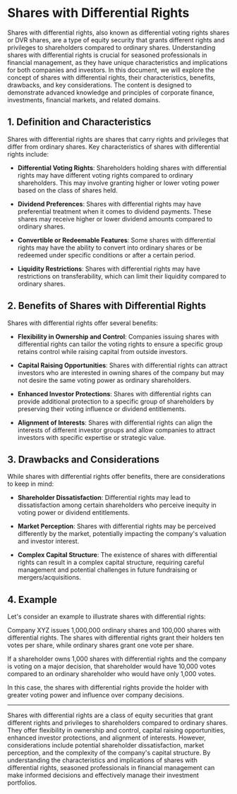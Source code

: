 # Shares with Differential Rights

Shares with differential rights, also known as differential voting rights shares or DVR shares, are a type of equity security that grants different rights and privileges to shareholders compared to ordinary shares. Understanding shares with differential rights is crucial for seasoned professionals in financial management, as they have unique characteristics and implications for both companies and investors. In this document, we will explore the concept of shares with differential rights, their characteristics, benefits, drawbacks, and key considerations. The content is designed to demonstrate advanced knowledge and principles of corporate finance, investments, financial markets, and related domains.

## 1. Definition and Characteristics

Shares with differential rights are shares that carry rights and privileges that differ from ordinary shares. Key characteristics of shares with differential rights include:

- **Differential Voting Rights**: Shareholders holding shares with differential rights may have different voting rights compared to ordinary shareholders. This may involve granting higher or lower voting power based on the class of shares held.

- **Dividend Preferences**: Shares with differential rights may have preferential treatment when it comes to dividend payments. These shares may receive higher or lower dividend amounts compared to ordinary shares.

- **Convertible or Redeemable Features**: Some shares with differential rights may have the ability to convert into ordinary shares or be redeemed under specific conditions or after a certain period.

- **Liquidity Restrictions**: Shares with differential rights may have restrictions on transferability, which can limit their liquidity compared to ordinary shares.

## 2. Benefits of Shares with Differential Rights

Shares with differential rights offer several benefits:

- **Flexibility in Ownership and Control**: Companies issuing shares with differential rights can tailor the voting rights to ensure a specific group retains control while raising capital from outside investors.

- **Capital Raising Opportunities**: Shares with differential rights can attract investors who are interested in owning shares of the company but may not desire the same voting power as ordinary shareholders.

- **Enhanced Investor Protections**: Shares with differential rights can provide additional protection to a specific group of shareholders by preserving their voting influence or dividend entitlements.

- **Alignment of Interests**: Shares with differential rights can align the interests of different investor groups and allow companies to attract investors with specific expertise or strategic value.

## 3. Drawbacks and Considerations

While shares with differential rights offer benefits, there are considerations to keep in mind:

- **Shareholder Dissatisfaction**: Differential rights may lead to dissatisfaction among certain shareholders who perceive inequity in voting power or dividend entitlements.

- **Market Perception**: Shares with differential rights may be perceived differently by the market, potentially impacting the company's valuation and investor interest.

- **Complex Capital Structure**: The existence of shares with differential rights can result in a complex capital structure, requiring careful management and potential challenges in future fundraising or mergers/acquisitions.

## 4. Example

Let's consider an example to illustrate shares with differential rights:

Company XYZ issues 1,000,000 ordinary shares and 100,000 shares with differential rights. The shares with differential rights grant their holders ten votes per share, while ordinary shares grant one vote per share.

If a shareholder owns 1,000 shares with differential rights and the company is voting on a major decision, that shareholder would have 10,000 votes compared to an ordinary shareholder who would have only 1,000 votes.

In this case, the shares with differential rights provide the holder with greater voting power and influence over company decisions.

---

Shares with differential rights are a class of equity securities that grant different rights and privileges to shareholders compared to ordinary shares. They offer flexibility in ownership and control, capital raising opportunities, enhanced investor protections, and alignment of interests. However, considerations include potential shareholder dissatisfaction, market perception, and the complexity of the company's capital structure. By understanding the characteristics and implications of shares with differential rights, seasoned professionals in financial management can make informed decisions and effectively manage their investment portfolios.